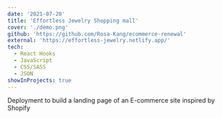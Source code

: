 ```yaml
---
date: '2021-07-20'
title: 'Effortless Jewelry Shopping mall'
cover: './demo.png'
github: 'https://github.com/Rosa-Kang/ecommerce-renewal'
external: 'https://effortless-jewelry.netlify.app/'
tech:
  - React Hooks
  - JavaScript
  - CSS/SASS
  - JSON
showInProjects: true
---
```


Deployment to build a landing page of an E-commerce site inspired by Shopify
